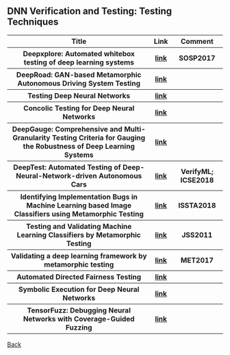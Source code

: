 <head>
  <meta charset="utf-8">

  <meta name="description" content="DNN Verification and Testing: Attacking Techniques">
  <meta name="author" content="SitePoint">

  <link rel="stylesheet" href="css/styles.css?v=1.0">

  <!--[if lt IE 9]>
    <script src="https://cdnjs.cloudflare.com/ajax/libs/html5shiv/3.7.3/html5shiv.js"></script>
  <![endif]-->
</head>

<body>
  
  <h2>DNN Verification and Testing: Testing Techniques </h2>
  
<table class="tg">

  <tr>
    <th class="tg-yw4l"> Title </th> 
    <th> Link </th>    
    <th class="tg-yw4l"> Comment </th> 
  </tr>
  
  <tr>
    <th class="tg-yw4l"> Deepxplore: Automated whitebox testing of deep learning systems </th> 
    <th> <a href="https://arxiv.org/abs/1705.06640">link</a> </th>    
    <th class="tg-yw4l">  SOSP2017 </th>   
  </tr>
  
  <tr>
    <th class="tg-yw4l"> DeepRoad: GAN-based Metamorphic Autonomous Driving System Testing </th> 
    <th> <a href="https://arxiv.org/pdf/1802.02295.pdf">link</a> </th>    
    <th class="tg-yw4l">   </th>   
  </tr>
  
  <tr>
    <th class="tg-yw4l"> Testing Deep Neural Networks </th> 
    <th> <a href="https://arxiv.org/abs/1803.04792">link</a> </th>    
    <th class="tg-yw4l">  </th>   
  </tr>
  
  <tr>
    <th class="tg-yw4l"> Concolic Testing for Deep Neural Networks </th> 
    <th> <a href="https://arxiv.org/abs/1805.00089">link</a> </th>    
    <th class="tg-yw4l">  </th>   
  </tr>
  
  <tr>
    <th class="tg-yw4l"> DeepGauge: Comprehensive and Multi-Granularity Testing Criteria for Gauging the Robustness of Deep Learning Systems </th> 
    <th> <a href="https://arxiv.org/abs/1803.07519">link</a> </th>    
    <th class="tg-yw4l">  </th>   
  </tr>

  <tr>
    <th class="tg-yw4l"> DeepTest: Automated Testing of Deep-Neural-Network-driven Autonomous Cars </th> 
    <th> <a href="https://arxiv.org/pdf/1708.08559.pdf">link</a> </th>    
    <th class="tg-yw4l">  VerifyML; ICSE2018 </th>   
  </tr>
    
  <tr>
    <th class="tg-yw4l"> Identifying Implementation Bugs in Machine Learning based Image Classifiers using Metamorphic Testing </th> 
    <th> <a href="https://sites.google.com/site/anuragdwarakanath/publications">link</a> </th>    
    <th class="tg-yw4l">  ISSTA2018 </th>   
  </tr>
    
  <tr>
    <th class="tg-yw4l"> Testing and Validating Machine Learning Classifiers by Metamorphic Testing </th> 
    <th> <a href="http://citeseerx.ist.psu.edu/viewdoc/download?doi=10.1.1.156.7982&rep=rep1&type=pdf">link</a> </th>    
    <th class="tg-yw4l">  JSS2011 </th>   
  </tr>
    
  <tr>
    <th class="tg-yw4l"> Validating a deep learning framework by metamorphic testing </th> 
    <th> <a href="https://www.cs.montana.edu/met17/deepLearning.pdf">link</a> </th>    
    <th class="tg-yw4l">  MET2017 </th>   
  </tr>
    
  <tr>
    <th class="tg-yw4l"> Automated Directed Fairness Testing </th> 
    <th> <a href="https://arxiv.org/pdf/1807.00468.pdf">link</a> </th>    
    <th class="tg-yw4l"> </th>   
  </tr>
    
  <tr>
    <th class="tg-yw4l"> Symbolic Execution for Deep Neural Networks </th> 
    <th> <a href="https://128.84.21.199/pdf/1807.10439.pdf">link</a> </th>    
    <th class="tg-yw4l"> </th>   
  </tr>
    
  <tr>
    <th class="tg-yw4l">  TensorFuzz: Debugging Neural Networks with Coverage-Guided Fuzzing </th> 
    <th> <a href="https://arxiv.org/pdf/1807.10875.pdf">link</a> </th>    
    <th class="tg-yw4l"> </th>   
  </tr>
    
</table>

<a href="https://github.com/TrustAI/Literature-on-DNN-Verification-and-Testing">Back</a>
  
</body>
</html>
